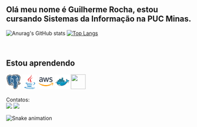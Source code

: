 ## Olá meu nome é Guilherme Rocha, estou cursando Sistemas da Informação na PUC Minas.

 ![Anurag's GitHub stats](https://github-readme-stats.vercel.app/api?username=GuilhermeRocha13&show_icons=true&theme=material-palenight)
[![Top Langs](https://github-readme-stats.vercel.app/api/top-langs/?username=GuilhermeRocha13&theme=material-palenight)](https://github.com/GuilhermeRocha13/github-readme-stats)
 

<br>

## Estou aprendendo
<div align="left">
<img src="https://github.com/devicons/devicon/blob/v2.16.0/icons/postgresql/postgresql-original.svg" width="40" heigth="40">  
<img src="https://github.com/devicons/devicon/blob/v2.16.0/icons/java/java-original.svg" width="40" heigth="40">          
<img src="https://github.com/devicons/devicon/blob/v2.16.0/icons/amazonwebservices/amazonwebservices-original-wordmark.svg" width="40" heigth="40">
<img src="https://github.com/devicons/devicon/blob/v2.16.0/icons/docker/docker-original.svg" width="40" heigth="40">
<img src="https://cdn.jsdelivr.net/gh/devicons/devicon/icons/javascript/javascript-original.svg" width="40" height="40" margin="5">
  
</div>

<br>
Contatos:
<br>
<a href = "mailto:guilhermeapenas.2006@gmail.com"><img src="https://img.shields.io/badge/-Gmail-%23333?style=for-the-badge&logo=gmail&logoColor=dark" target="_blank"></a> <a href="https://www.linkedin.com/in/guilherme-henrique-3636b1217/" target="_blank"><img src="https://img.shields.io/badge/-LinkedIn-%230077B5?style=for-the-badge&logo=linkedin&logoColor=white" target="_blank"></a> 

![Snake animation](https://github.com/LuigiGF/LuigiGF/blob/output/github-contribution-grid-snake.svg)
          
          
          
          
          
